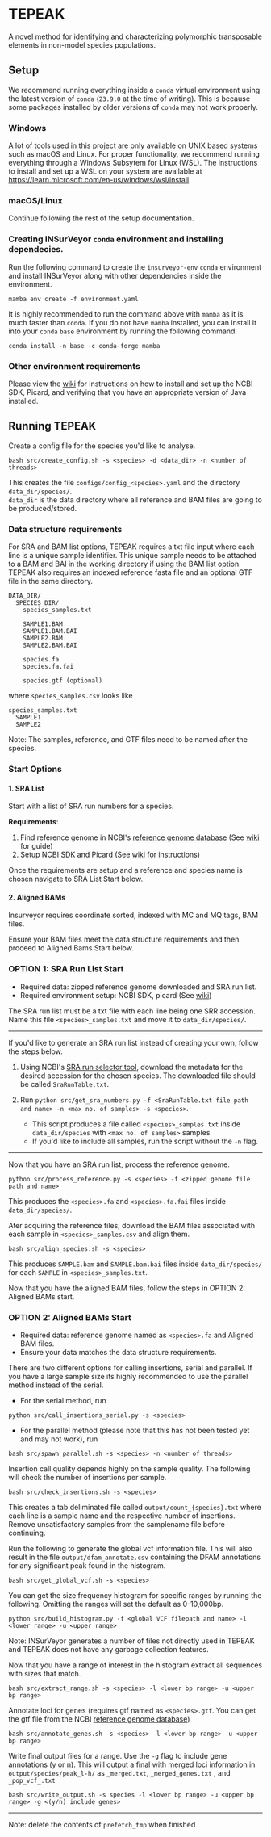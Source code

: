 # TEPEAK
A novel method for identifying and characterizing polymorphic transposable elements in  non-model species populations.
## Setup
We recommend running everything inside a `conda` virtual environment using the latest version of `conda` (`23.9.0` at the time of writing). This is because some packages installed by older versions of `conda` may not work properly. 
### Windows
A lot of tools used in this project are only available on UNIX based systems such as macOS and Linux. For proper functionality, we recommend running everything through a Windows Subsytem for Linux (WSL). The instructions to install and set up a WSL on your system are available at https://learn.microsoft.com/en-us/windows/wsl/install. 

### macOS/Linux
Continue following the rest of the setup documentation. 

### Creating INSurVeyor `conda` environment and installing dependecies. 
Run the following command to create the `insurveyor-env` `conda` environment and install INSurVeyor along with other dependencies inside the environment. 
```
mamba env create -f environment.yaml
```
It is highly recommended to run the command above with `mamba` as it is much faster than `conda`. If you do not have `mamba` installed, you can install it into your `conda` `base` environment by running  the following command.
```
conda install -n base -c conda-forge mamba
```

### Other environment requirements
Please view the [wiki](https://github.com/ryanlayer/TEPEAK/wiki/Species-Name-and-SRA-List-Startup) for instructions on how to install and set up the NCBI SDK, Picard, and verifying that you have an appropriate version of Java installed. 

## Running TEPEAK
Create a config file for the species you'd like to analyse.
```
bash src/create_config.sh -s <species> -d <data_dir> -n <number of threads>
```
This creates the file `configs/config_<species>.yaml` and the directory `data_dir/species/`.
<br>`data_dir` is the data directory where all reference and BAM files are going to be produced/stored. 

### Data structure requirements

For SRA and BAM list options, TEPEAK requires a txt file input where each line is a unique sample identifier. This unique sample needs to be attached to a BAM and BAI in the working directory if using the BAM list option. TEPEAK also requires an indexed reference fasta file and an optional GTF file in the same directory. 
```
DATA_DIR/
  SPECIES_DIR/
    species_samples.txt

    SAMPLE1.BAM
    SAMPLE1.BAM.BAI
    SAMPLE2.BAM
    SAMPLE2.BAM.BAI

    species.fa
    species.fa.fai

    species.gtf (optional)
``` 
where `species_samples.csv` looks like 
```
species_samples.txt
  SAMPLE1
  SAMPLE2
```
Note: The samples, reference, and GTF files need to be named after the species. 

### Start Options
#### 1. SRA List

Start with a list of SRA run numbers for a species. 

**Requirements**: 
1. Find reference genome in NCBI's [reference genome database](https://www.ncbi.nlm.nih.gov/datasets/genome/) (See [wiki](https://github.com/ryanlayer/TEPEAK/wiki/Choosing-a-reference-genome) for guide)
2. Setup NCBI SDK and Picard (See [wiki](https://github.com/ryanlayer/TEPEAK/wiki/Species-Name-and-SRA-List-Startup) for instructions)

Once the requirements are setup and a reference and species name is chosen navigate to SRA List Start below.

#### 2. Aligned BAMs

Insurveyor requires coordinate sorted, indexed with MC and MQ tags, BAM files.

Ensure your BAM files meet the data structure requirements and then proceed to Aligned Bams Start below. 

### OPTION 1: SRA Run List Start

- Required data: zipped reference genome downloaded and SRA run list. 
- Required environment setup: NCBI SDK, picard (See [wiki](https://github.com/ryanlayer/TEPEAK/wiki/Species-Name-and-SRA-List-Startup))

The SRA run list must be a txt file with each line being one SRR accession. Name this file  `<species>_samples.txt` and move it to `data_dir/species/`. 

---
If you'd like to generate an SRA run list instead of creating your own, follow the steps below. 
1. Using NCBI's [SRA run selector tool](https://0-www-ncbi-nlm-nih-gov.brum.beds.ac.uk/Traces/study/), download the metadata for the desired accession for the chosen species. The downloaded file should be called `SraRunTable.txt`. 

2. Run `python src/get_sra_numbers.py -f <SraRunTable.txt file path and name> -n <max no. of samples> -s <species>`. 
   - This script produces a file called `<species>_samples.txt` inside `data_dir/species` with `<max no. of samples>` samples
   - If you'd like to include all samples, run the script without the `-n` flag. 
---
Now that you have an SRA run list, process the reference genome. 
```
python src/process_reference.py -s <species> -f <zipped genome file path and name> 
```
This produces the `<species>.fa` and `<species>.fa.fai` files inside `data_dir/species/`. 

Ater acquiring the reference files, download the BAM files associated with each sample in `<species>_samples.csv` and align them.
```
bash src/align_species.sh -s <species>
```
This produces `SAMPLE.bam` and `SAMPLE.bam.bai` files inside `data_dir/species/` for each `SAMPLE` in `<species>_samples.txt`. 

Now that you have the aligned BAM files, follow the steps in OPTION 2: Aligned BAMs start. 

### OPTION 2: Aligned BAMs Start
- Required data: reference genome named as `<species>.fa` and Aligned BAM files. 
- Ensure your data matches the data structure requirements.

There are two different options for calling insertions, serial and parallel. If you have a large sample size its highly recommended to use the parallel method instead of the serial. 
- For the serial method, run 
```
python src/call_insertions_serial.py -s <species>
```
- For the parallel method (please note that this has not been tested yet and may not work), run 
```
bash src/spawn_parallel.sh -s <species> -n <number of threads> 
```

Insertion call quality depends highly on the sample quality. The following will check the number of insertions per sample.
```
bash src/check_insertions.sh -s <species>
```

This creates a tab deliminated file called `output/count_{species}.txt` where each line is a sample name and the respective number of insertions. Remove unsatisfactory samples from the samplename file before continuing. 

Run the following to generate the global vcf information file. This will also result in the file `output/dfam_annotate.csv` containing the DFAM annotations for any significant peak found in the histogram.
```
bash src/get_global_vcf.sh -s <species>
```

You can get the size frequency histogram for specific ranges by running the following. Omitting the ranges will set the default as 0-10,000bp.

```
python src/build_histogram.py -f <global VCF filepath and name> -l <lower range> -u <upper range>
```

Note: INSurVeyor generates a number of files not directly used in TEPEAK and TEPEAK does not have any garbage collection features. 

Now that you have a range of interest in the histogram extract all sequences with sizes that match.
```
bash src/extract_range.sh -s <species> -l <lower bp range> -u <upper bp range>
```

Annotate loci for genes (requires gtf named as `<species>.gtf`. You can get the gtf file from the NCBI [reference genome database](https://www.ncbi.nlm.nih.gov/datasets/genome/))
```
bash src/annotate_genes.sh -s <species> -l <lower bp range> -u <upper bp range> 
```

Write final output files for a range. Use the ` -g ` flag to include gene annotations (y or n). This will output a final with merged loci information in ` output/species/peak_l-h/` as `_merged.txt`, `_merged_genes.txt` , and `_pop_vcf_.txt`  

```
bash src/write_output.sh -s species -l <lower bp range> -u <upper bp range> -g <(y/n) include genes>
```
---
Note: delete the contents of `prefetch_tmp` when finished